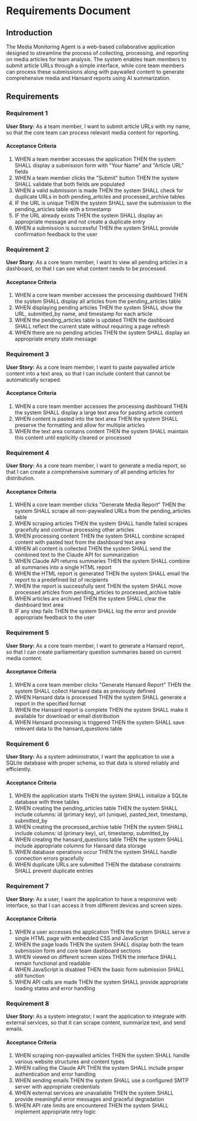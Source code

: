 # Requirements Document

## Introduction

The Media Monitoring Agent is a web-based collaborative application designed to streamline the process of collecting, processing, and reporting on media articles for team analysis. The system enables team members to submit article URLs through a simple interface, while core team members can process these submissions along with paywalled content to generate comprehensive media and Hansard reports using AI summarization.

## Requirements

### Requirement 1

**User Story:** As a team member, I want to submit article URLs with my name, so that the core team can process relevant media content for reporting.

#### Acceptance Criteria

1. WHEN a team member accesses the application THEN the system SHALL display a submission form with "Your Name" and "Article URL" fields
2. WHEN a team member clicks the "Submit" button THEN the system SHALL validate that both fields are populated
3. WHEN a valid submission is made THEN the system SHALL check for duplicate URLs in both pending_articles and processed_archive tables
4. IF the URL is unique THEN the system SHALL save the submission to the pending_articles table with a timestamp
5. IF the URL already exists THEN the system SHALL display an appropriate message and not create a duplicate entry
6. WHEN a submission is successful THEN the system SHALL provide confirmation feedback to the user

### Requirement 2

**User Story:** As a core team member, I want to view all pending articles in a dashboard, so that I can see what content needs to be processed.

#### Acceptance Criteria

1. WHEN a core team member accesses the processing dashboard THEN the system SHALL display all articles from the pending_articles table
2. WHEN displaying pending articles THEN the system SHALL show the URL, submitted_by name, and timestamp for each article
3. WHEN the pending_articles table is updated THEN the dashboard SHALL reflect the current state without requiring a page refresh
4. WHEN there are no pending articles THEN the system SHALL display an appropriate empty state message

### Requirement 3

**User Story:** As a core team member, I want to paste paywalled article content into a text area, so that I can include content that cannot be automatically scraped.

#### Acceptance Criteria

1. WHEN a core team member accesses the processing dashboard THEN the system SHALL display a large text area for pasting article content
2. WHEN content is pasted into the text area THEN the system SHALL preserve the formatting and allow for multiple articles
3. WHEN the text area contains content THEN the system SHALL maintain this content until explicitly cleared or processed

### Requirement 4

**User Story:** As a core team member, I want to generate a media report, so that I can create a comprehensive summary of all pending articles for distribution.

#### Acceptance Criteria

1. WHEN a core team member clicks "Generate Media Report" THEN the system SHALL scrape all non-paywalled URLs from the pending_articles table
2. WHEN scraping articles THEN the system SHALL handle failed scrapes gracefully and continue processing other articles
3. WHEN processing content THEN the system SHALL combine scraped content with pasted text from the dashboard text area
4. WHEN all content is collected THEN the system SHALL send the combined text to the Claude API for summarization
5. WHEN Claude API returns summaries THEN the system SHALL combine all summaries into a single HTML report
6. WHEN the HTML report is generated THEN the system SHALL email the report to a predefined list of recipients
7. WHEN the report is successfully sent THEN the system SHALL move processed articles from pending_articles to processed_archive table
8. WHEN articles are archived THEN the system SHALL clear the dashboard text area
9. IF any step fails THEN the system SHALL log the error and provide appropriate feedback to the user

### Requirement 5

**User Story:** As a core team member, I want to generate a Hansard report, so that I can create parliamentary question summaries based on current media content.

#### Acceptance Criteria

1. WHEN a core team member clicks "Generate Hansard Report" THEN the system SHALL collect Hansard data as previously defined
2. WHEN Hansard data is processed THEN the system SHALL generate a report in the specified format
3. WHEN the Hansard report is complete THEN the system SHALL make it available for download or email distribution
4. WHEN Hansard processing is triggered THEN the system SHALL save relevant data to the hansard_questions table

### Requirement 6

**User Story:** As a system administrator, I want the application to use a SQLite database with proper schema, so that data is stored reliably and efficiently.

#### Acceptance Criteria

1. WHEN the application starts THEN the system SHALL initialize a SQLite database with three tables
2. WHEN creating the pending_articles table THEN the system SHALL include columns: id (primary key), url (unique), pasted_text, timestamp, submitted_by
3. WHEN creating the processed_archive table THEN the system SHALL include columns: id (primary key), url, timestamp, submitted_by
4. WHEN creating the hansard_questions table THEN the system SHALL include appropriate columns for Hansard data storage
5. WHEN database operations occur THEN the system SHALL handle connection errors gracefully
6. WHEN duplicate URLs are submitted THEN the database constraints SHALL prevent duplicate entries

### Requirement 7

**User Story:** As a user, I want the application to have a responsive web interface, so that I can access it from different devices and screen sizes.

#### Acceptance Criteria

1. WHEN a user accesses the application THEN the system SHALL serve a single HTML page with embedded CSS and JavaScript
2. WHEN the page loads THEN the system SHALL display both the team submission form and core team dashboard sections
3. WHEN viewed on different screen sizes THEN the interface SHALL remain functional and readable
4. WHEN JavaScript is disabled THEN the basic form submission SHALL still function
5. WHEN API calls are made THEN the system SHALL provide appropriate loading states and error handling

### Requirement 8

**User Story:** As a system integrator, I want the application to integrate with external services, so that it can scrape content, summarize text, and send emails.

#### Acceptance Criteria

1. WHEN scraping non-paywalled articles THEN the system SHALL handle various website structures and content types
2. WHEN calling the Claude API THEN the system SHALL include proper authentication and error handling
3. WHEN sending emails THEN the system SHALL use a configured SMTP server with appropriate credentials
4. WHEN external services are unavailable THEN the system SHALL provide meaningful error messages and graceful degradation
5. WHEN API rate limits are encountered THEN the system SHALL implement appropriate retry logic
